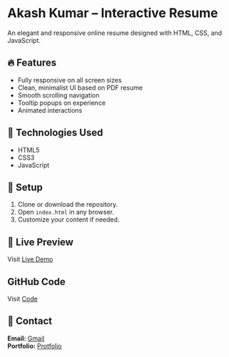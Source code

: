 # Akash Kumar – Interactive Resume

An elegant and responsive online resume designed with HTML, CSS, and JavaScript.

## 🔥 Features
- Fully responsive on all screen sizes
- Clean, minimalist UI based on PDF resume
- Smooth scrolling navigation
- Tooltip popups on experience
- Animated interactions

## 📁 Technologies Used
- HTML5
- CSS3
- JavaScript

## 🔧 Setup
1. Clone or download the repository.
2. Open `index.html` in any browser.
3. Customize your content if needed.

## 📎 Live Preview
Visit [Live Demo](https://akashkumar2011.github.io/interactiveResume/)

## GitHub Code
Visit [Code](https://github.com/AkashKumar2011/interactiveResume.git)

## 📩 Contact

**Email:** [Gmail](kumarakash20112000@gmail.com )  
**Portfolio:** [Protfolio](https://www.akashkumarportfolio.online)
